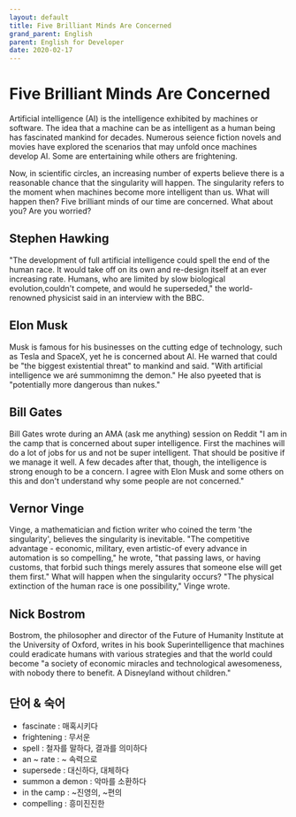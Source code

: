 ```yaml
---
layout: default
title: Five Brilliant Minds Are Concerned
grand_parent: English
parent: English for Developer
date: 2020-02-17
---
```


# Five Brilliant Minds Are Concerned
Artificial intelligence (AI) is the intelligence exhibited by machines or software. The idea that a machine can be as intelligent as a human being has fascinated mankind for decades. Numerous seience fiction novels and movies have explored the scenarios that may unfold
once machines develop AI. Some are entertaining while others are frightening.

Now, in scientific circles, an increasing number of experts believe there is a reasonable chance that the singularity will happen. The singularity refers to the moment when machines become more intelligent than us. What will happen then? Five brilliant minds of our time are concerned.
What about you? Are you worried?

## Stephen Hawking
"The development of full artificial intelligence could spell the end of the human race. It would take off on its own and re-design itself at an ever increasing rate. Humans, who are limited by slow biological evolution,couldn't compete, and would he superseded," the world-renowned physicist said in an interview with the BBC.

## Elon Musk
Musk is famous for his businesses on the cutting edge of technology, such as Tesla and SpaceX, yet he is concerned about Al. He warned that could be "the biggest existential threat" to mankind and said. "With
artificial intelligence we aré summonimng the demon." He also pyeeted that is "potentially more dangerous than nukes."

## Bill Gates
Bill Gates wrote during an AMA (ask me anything) session on Reddit "I am in the camp that is concerned about super intelligence. First the machines will do a lot of jobs for us and not be super intelligent. That should be positive if we manage it well. A few decades after that, though, the intelligence is strong enough to be a concern. I agree with Elon Musk and some others on this and don't understand why some people are not concerned."

## Vernor Vinge
Vinge, a mathematician and fiction writer who coined the term 'the singularity', believes the singularity is inevitable. "The competitive advantage - economic, military, even artistic-of every advance in automation is so compelling," he wrote, "that passing laws, or having customs, that forbid such things merely assures that someone else will get them first." What will happen when the singularity occurs? "The physical extinction of the human race is one possibility," Vinge wrote.

## Nick Bostrom
Bostrom, the philosopher and director of the Future of Humanity Institute at the University of Oxford, writes in his book Superintelligence that machines could eradicate humans with various strategies and that the world could become "a society of economic miracles and technological awesomeness, with nobody there to benefit. A Disneyland without children."

## 단어 & 숙어

- fascinate : 매혹시키다
- frightening : 무서운
- spell : 철자를 말하다, 결과를 의미하다
- an ~ rate : ~ 속력으로
- supersede : 대신하다, 대체하다
- summon a demon : 악마를 소환하다
- in the camp : ~진영의, ~편의
- compelling : 흥미진진한
